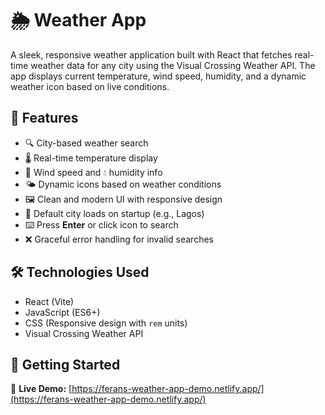 # 🌦️ Weather App

A sleek, responsive weather application built with React that fetches real-time weather data for any city using the Visual Crossing Weather API. The app displays current temperature, wind speed, humidity, and a dynamic weather icon based on live conditions.

## 🚀 Features

- 🔍 City-based weather search
- 🌡️ Real-time temperature display
- 💨 Wind speed and 💧 humidity info
- 🌤️ Dynamic icons based on weather conditions
- 🖼️ Clean and modern UI with responsive design
- 🎯 Default city loads on startup (e.g., Lagos)
- ⌨️ Press **Enter** or click icon to search
- ❌ Graceful error handling for invalid searches

## 🛠️ Technologies Used

- React (Vite)
- JavaScript (ES6+)
- CSS (Responsive design with `rem` units)
- Visual Crossing Weather API

## 🔧 Getting Started

🔗 **Live Demo:** [https://ferans-weather-app-demo.netlify.app/](https://ferans-weather-app-demo.netlify.app/)
